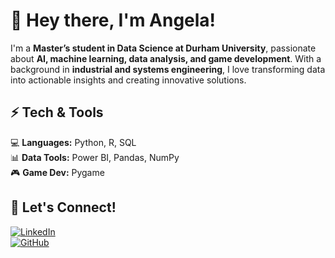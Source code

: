 # 👋 Hey there, I'm Angela!  

I'm a **Master’s student in Data Science at Durham University**, passionate about **AI, machine learning, data analysis, and game development**. With a background in **industrial and systems engineering**, I love transforming data into actionable insights and creating innovative solutions.  

## ⚡ Tech & Tools  
💻 **Languages:** Python, R, SQL  
📊 **Data Tools:** Power BI, Pandas, NumPy  
🎮 **Game Dev:** Pygame  

## 📢 Let's Connect!  
[![LinkedIn](https://img.shields.io/badge/-LinkedIn-blue?style=flat&logo=Linkedin&logoColor=white)](https://www.linkedin.com/in/angela-hg)  
[![GitHub](https://img.shields.io/badge/-GitHub-black?style=flat&logo=github)](https://github.com/angela-hg)  

<!--
**angela-hg/angela-hg** is a ✨ _special_ ✨ repository because its `README.md` (this file) appears on your GitHub profile.

Here are some ideas to get you started:

- 🔭 I’m currently working on ...
- 🌱 I’m currently learning ...
- 👯 I’m looking to collaborate on ...
- 🤔 I’m looking for help with ...
- 💬 Ask me about ...
- 📫 How to reach me: ...
- ⚡ Fun fact: ...
-->
